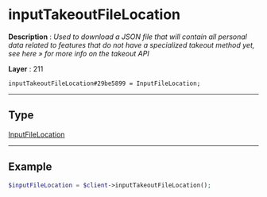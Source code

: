 # inputTakeoutFileLocation

**Description** : *Used to download a JSON file that will contain all personal data related to features that do not have a specialized takeout method yet, see here » for more info on the takeout API*

**Layer** : 211

```tl
inputTakeoutFileLocation#29be5899 = InputFileLocation;
```

---

## Type

[InputFileLocation](type/InputFileLocation)

---

## Example

```php
$inputFileLocation = $client->inputTakeoutFileLocation();
```